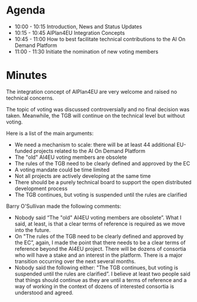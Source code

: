 # Agenda

* 10:00 - 10:15 Introduction, News and Status Updates
* 10:15 - 10:45 AIPlan4EU Integration Concepts
* 10:45 - 11:00 How to best facilitate technical contributions to the AI On Demand Platform
* 11:00 - 11:30 Initiate the nomination of new voting members

# Minutes

The integration concept of AIPlan4EU are very welcome and raised no technical concerns.

The topic of voting was discussed controversially and no final decision was taken. Meanwhile, the TGB will continue on the technical level but without voting. 

Here is a list of the main arguments:

* We need a mechanism to scale: there will be at least 44 additional EU-funded projects related to the AI On Demand Platform
* The "old" AI4EU voting members are obsolete
* The rules of the TGB need to be clearly defined and approved by the EC
* A voting mandate could be time limited
* Not all projects are actively developing at the same time
* There should be a purely technical board to support the open distributed development process
* The TGB continues, but voting is suspended until the rules are clarified 

Barry O'Sullivan made the following comments:

* Nobody said “The "old" AI4EU voting members are obsolete”. What I said, at least, is that a clear terms of reference is required as we move into the future.
* On "The rules of the TGB need to be clearly defined and approved by the EC”, again, I made the point that there needs to be a clear terms of reference beyond the AI4EU project. There will be dozens of consortia who will have a stake and an interest in the platform. There is a major transition occurring over the next several months.
* Nobody said the following either: "The TGB continues, but voting is suspended until the rules are clarified”. I believe at least two people said that things should continue as they are until a terms of reference and a way of working in the context of dozens of interested consortia is understood and agreed.

